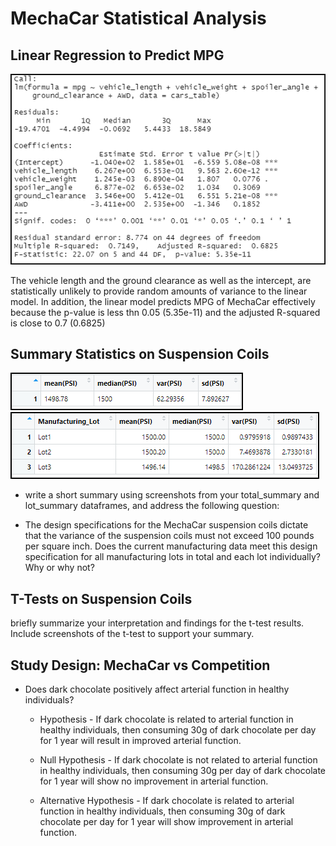 # MechaCar Statistical Analysis

## Linear Regression to Predict MPG

<img src='https://github.com/juliomeza/MechaCar_Statistical_Analysis/blob/main/Screenshots/1-LinearRegression.png'>

The vehicle length and the ground clearance as well as the intercept, are statistically unlikely to provide random amounts of variance to the linear model. In addition, the linear model predicts MPG of MechaCar effectively because the p-value is less thn 0.05 (5.35e-11) and the adjusted R-squared is close to 0.7 (0.6825)


## Summary Statistics on Suspension Coils

<img src='https://github.com/juliomeza/MechaCar_Statistical_Analysis/blob/main/Screenshots/2-TotalSummary.png'>

<img src='https://github.com/juliomeza/MechaCar_Statistical_Analysis/blob/main/Screenshots/2-LotSummary.png'>

- write a short summary using screenshots from your total_summary and lot_summary dataframes, and address the following question:

- The design specifications for the MechaCar suspension coils dictate that the variance of the suspension coils must not exceed 100 pounds per square inch. Does the current manufacturing data meet this design specification for all manufacturing lots in total and each lot individually? Why or why not?


## T-Tests on Suspension Coils
briefly summarize your interpretation and findings for the t-test results. Include screenshots of the t-test to support your summary.



## Study Design: MechaCar vs Competition

* Does dark chocolate positively affect arterial function in healthy individuals? 

  * Hypothesis - If dark chocolate is related to arterial function in healthy individuals, then consuming 30g of dark chocolate per day for 1 year will result in improved arterial function.

  * Null Hypothesis - If dark chocolate is not related to arterial function in healthy individuals, then consuming 30g per day of dark chocolate for 1 year will show no improvement in arterial function.

  * Alternative Hypothesis - If dark chocolate is related to arterial function in healthy individuals, then consuming 30g of dark chocolate per day for 1 year will show improvement in arterial function.